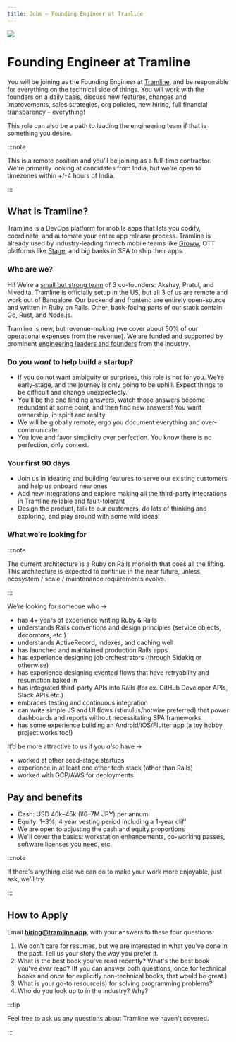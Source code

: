```yaml
---
title: Jobs – Founding Engineer at Tramline
---
```


<head>
  <title>Jobs – Founding Engineer at Tramline</title>
</head>

![](../../static/img/shinkan.png)

# Founding Engineer at Tramline

You will be joining as the Founding Engineer at [Tramline](https://tramline.app), and be responsible for everything on the technical side of things. You will work with the founders on a daily basis, discuss new features, changes and improvements, sales strategies, org policies, new hiring, full financial transparency – everything!

This role can also be a path to leading the engineering team if that is something you desire.

:::note

This is a remote position and you'll be joining as a full-time contractor. We're primarily looking at candidates from India, but we're open to timezones within +/-4 hours of India.

:::


## What is Tramline?

Tramline is a DevOps platform for mobile apps that lets you codify, coordinate, and automate your entire app release process. Tramline is already used by industry-leading fintech mobile teams like [Groww](https://groww.in/), OTT platforms like [Stage](https://www.stage.in), and big banks in SEA to ship their apps.

### Who are we?

Hi! We’re a [small but strong team](https://www.tramline.app/about) of 3 co-founders: Akshay, Pratul, and Nivedita. Tramline is officially setup in the US, but all 3 of us are remote and work out of Bangalore. Our backend and frontend are entirely open-source and written in Ruby on Rails. Other, back-facing parts of our stack contain Go, Rust, and Node.js.

Tramline is new, but revenue-making (we cover about 50% of our operational expenses from the revenue). We are funded and supported by prominent [engineering leaders and founders](https://www.tramline.app/about) from the industry.

### Do you *want* to help build a startup?

* If you do not want ambiguity or surprises, this role is not for you. We’re early-stage, and the journey is only going to be uphill. Expect things to be difficult and change unexpectedly.
* You’ll be the one finding answers, watch those answers become redundant at some point, and then find new answers! You want ownership, in spirit and reality.
* We will be globally remote, ergo you document everything and over-communicate.
* You love and favor simplicity over perfection. You know there is no perfection, only context.

### Your first 90 days

* Join us in ideating and building features to serve our existing customers and help us onboard new ones
* Add new integrations and explore making all the third-party integrations in Tramline reliable and fault-tolerant
* Design the product, talk to our customers, do lots of thinking and exploring, and play around with some wild ideas!

### What we’re looking for

:::note

The current architecture is a Ruby on Rails monolith that does all the lifting. This architecture is expected to continue in the near future, unless ecosystem / scale / maintenance requirements evolve.

:::


We’re looking for someone who →

* has 4+ years of experience writing Ruby & Rails
* understands Rails conventions and design principles (service objects, decorators, etc.)
* understands ActiveRecord, indexes, and caching well
* has launched and maintained production Rails apps
* has experience designing job orchestrators (through Sidekiq or otherwise)
* has experience designing evented flows that have retryability and resumption baked in
* has integrated third-party APIs into Rails (for ex. GitHub Developer APIs, Slack APIs etc.)
* embraces testing and continuous integration
* can write simple JS and UI flows (stimulus/hotwire preferred) that power dashboards and reports without necessitating SPA frameworks
* has some experience building an Android/iOS/Flutter app (a toy hobby project works too!)

It’d be more attractive to us if you *also* have →

* worked at other seed-stage startups
* experience in at least one other tech stack (other than Rails)
* worked with GCP/AWS for deployments

## Pay and benefits

* Cash: USD 40k–45k (¥6–7M JPY) per annum
* Equity: 1–3%, 4 year vesting period including a 1-year cliff
* We are open to adjusting the cash and equity proportions
* We'll cover the basics: workstation enhancements, co-working passes, software licenses you need, etc.

:::note

If there's anything else we can do to make your work more enjoyable, just ask, we'll try.

:::

## How to Apply

Email **hiring@tramline.app**, with your answers to these four questions:

1. We don't care for resumes, but we are interested in what you’ve done in the past. Tell us your story the way you prefer it.
2. What is the best book you've read recently? What's the best book you've *ever* read? (If you can answer both questions, once for technical books and once for explicitly non-technical books, that would be great.)
3. What is your go-to resource(s) for solving programming problems?
4. Who do you look up to in the industry? Why?

:::tip

Feel free to ask us any questions about Tramline we haven't covered.

:::
